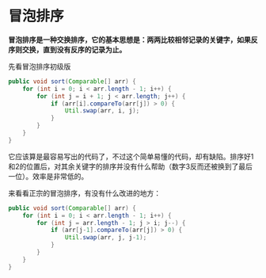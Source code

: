 # 冒泡排序

**冒泡排序是一种交换排序，它的基本思想是：两两比较相邻记录的关键字，如果反序则交换，直到没有反序的记录为止。**

先看冒泡排序初级版

```java
public void sort(Comparable[] arr) {
    for (int i = 0; i < arr.length - 1; i++) {
        for (int j = i + 1; j < arr.length; j++) {
            if (arr[i].compareTo(arr[j]) > 0) {
                Util.swap(arr, i, j);
            }
        }
    }
}
```

它应该算是最容易写出的代码了，不过这个简单易懂的代码，却有缺陷。排序好1和2的位置后，对其余关键字的排序并没有什么帮助（数字3反而还被换到了最后一位）。效率是非常低的。

来看看正宗的冒泡排序，有没有什么改进的地方：

```java
public void sort(Comparable[] arr) {
    for (int i = 0; i < arr.length - 1; i++) {
        for (int j = arr.length - 1; j > i; j--) {
            if (arr[j-1].compareTo(arr[j]) > 0) {
                Util.swap(arr, j, j-1);
            }
        }
    }
}
```